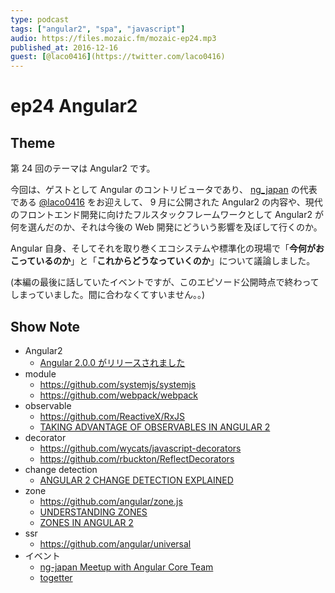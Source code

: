 ```yaml
---
type: podcast
tags: ["angular2", "spa", "javascript"]
audio: https://files.mozaic.fm/mozaic-ep24.mp3
published_at: 2016-12-16
guest: [@laco0416](https://twitter.com/laco0416)
---
```


# ep24 Angular2

## Theme

第 24 回のテーマは Angular2 です。

今回は、ゲストとして Angular のコントリビュータであり、 [ng_japan](http://ngjapan.org/) の代表である [@laco0416](https://twitter.com/laco0416) をお迎えして、 9 月に公開された Angular2 の内容や、現代のフロントエンド開発に向けたフルスタックフレームワークとして Angular2 が何を選んだのか、それは今後の Web 開発にどういう影響を及ぼして行くのか。

Angular 自身、そしてそれを取り巻くエコシステムや標準化の現場で「**今何がおこっているのか**」と「**これからどうなっていくのか**」について議論しました。

(本編の最後に話していたイベントですが、このエピソード公開時点で終わってしまっていました。間に合わなくてすいません。。)


## Show Note

- Angular2
  - [Angular 2.0.0 がリリースされました](https://ng2-info.github.io/2016/09/angular-2-final/)
- module
  - https://github.com/systemjs/systemjs
  - https://github.com/webpack/webpack
- observable
  - https://github.com/ReactiveX/RxJS
  - [TAKING ADVANTAGE OF OBSERVABLES IN ANGULAR 2](http://blog.thoughtram.io/angular/2016/01/06/taking-advantage-of-observables-in-angular2.html)
- decorator
  - https://github.com/wycats/javascript-decorators
  - https://github.com/rbuckton/ReflectDecorators
- change detection
  - [ANGULAR 2 CHANGE DETECTION EXPLAINED](http://blog.thoughtram.io/angular/2016/02/22/angular-2-change-detection-explained.html)
- zone
  - https://github.com/angular/zone.js
  - [UNDERSTANDING ZONES](http://blog.thoughtram.io/angular/2016/01/22/understanding-zones.html)
  - [ZONES IN ANGULAR 2](http://blog.thoughtram.io/angular/2016/02/01/zones-in-angular-2.html)
- ssr
  - https://github.com/angular/universal
- イベント
  - [ng-japan Meetup with Angular Core Team](https://ngjapan.connpass.com/event/44765/)
  - [togetter](http://togetter.com/li/1058613)